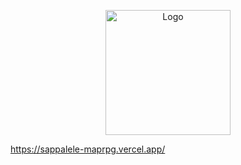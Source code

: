 <p align="center">
  <img src="https://maprpg.vercel.app/static/media/logo.88465426.png" alt="Logo" width="200" height="auto">
</p>

https://sappalele-maprpg.vercel.app/
